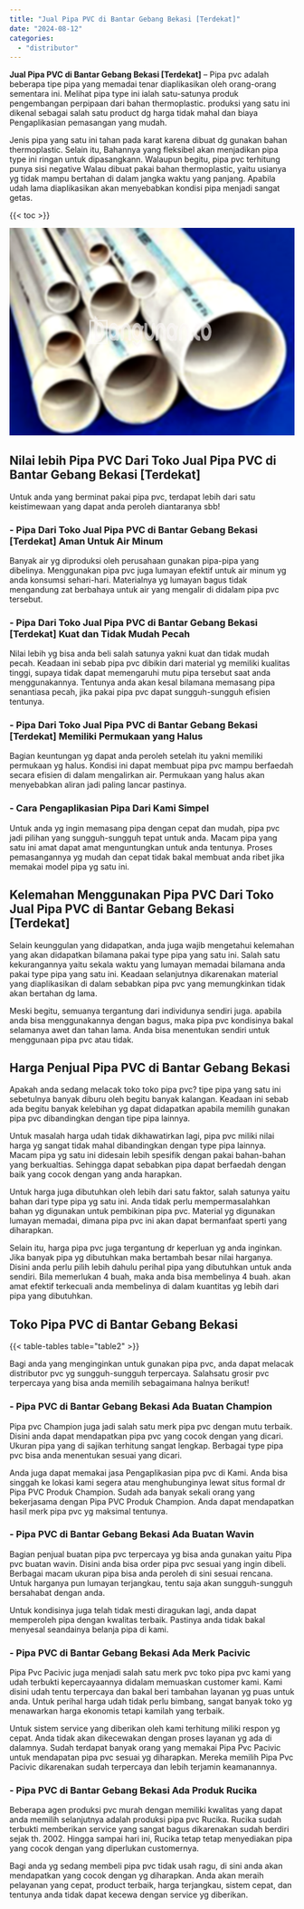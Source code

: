 ```yaml
---
title: "Jual Pipa PVC di Bantar Gebang Bekasi [Terdekat]"
date: "2024-08-12"
categories: 
  - "distributor"
---
```


**Jual Pipa PVC di Bantar Gebang Bekasi \[Terdekat\]** – Pipa pvc adalah beberapa tipe pipa yang memadai tenar diaplikasikan oleh orang-orang sementara ini. Melihat pipa type ini ialah satu-satunya produk pengembangan perpipaan dari bahan thermoplastic. produksi yang satu ini dikenal sebagai salah satu product dg harga tidak mahal dan biaya Pengaplikasian pemasangan yang mudah.

Jenis pipa yang satu ini tahan pada karat karena dibuat dg gunakan bahan thermoplastic. Selain itu, Bahannya yang fleksibel akan menjadikan pipa type ini ringan untuk dipasangkann. Walaupun begitu, pipa pvc terhitung punya sisi negative Walau dibuat pakai bahan thermoplastic, yaitu usianya yg tidak mampu bertahan di dalam jangka waktu yang panjang. Apabila udah lama diaplikasikan akan menyebabkan kondisi pipa menjadi sangat getas.

{{< toc >}}

![Jual Pipa PVC di Bantar Gebang Bekasi [Terdekat]](/images/jaul-pipa-pvc-13.png)

## Nilai lebih Pipa PVC Dari Toko Jual Pipa PVC di Bantar Gebang Bekasi \[Terdekat\]

Untuk anda yang berminat pakai pipa pvc, terdapat lebih dari satu keistimewaan yang dapat anda peroleh diantaranya sbb!

### \- Pipa Dari Toko Jual Pipa PVC di Bantar Gebang Bekasi \[Terdekat\] Aman Untuk Air Minum

Banyak air yg diproduksi oleh perusahaan gunakan pipa-pipa yang dibelinya. Menggunakan pipa pvc juga lumayan efektif untuk air minum yg anda konsumsi sehari-hari. Materialnya yg lumayan bagus tidak mengandung zat berbahaya untuk air yang mengalir di didalam pipa pvc tersebut.

### \- Pipa Dari Toko Jual Pipa PVC di Bantar Gebang Bekasi \[Terdekat\] Kuat dan Tidak Mudah Pecah

Nilai lebih yg bisa anda beli salah satunya yakni kuat dan tidak mudah pecah. Keadaan ini sebab pipa pvc dibikin dari material yg memiliki kualitas tinggi, supaya tidak dapat memengaruhi mutu pipa tersebut saat anda menggunakannya. Tentunya anda akan kesal bilamana memasang pipa senantiasa pecah, jika pakai pipa pvc dapat sungguh-sungguh efisien tentunya.

### \- Pipa Dari Toko Jual Pipa PVC di Bantar Gebang Bekasi \[Terdekat\] Memiliki Permukaan yang Halus

Bagian keuntungan yg dapat anda peroleh setelah itu yakni memiliki permukaan yg halus. Kondisi ini dapat membuat pipa pvc mampu berfaedah secara efisien di dalam mengalirkan air. Permukaan yang halus akan menyebabkan aliran jadi paling lancar pastinya.

### \- Cara Pengaplikasian Pipa Dari Kami Simpel

Untuk anda yg ingin memasang pipa dengan cepat dan mudah, pipa pvc jadi pilihan yang sungguh-sungguh tepat untuk anda. Macam pipa yang satu ini amat dapat amat menguntungkan untuk anda tentunya. Proses pemasangannya yg mudah dan cepat tidak bakal membuat anda ribet jika memakai model pipa yg satu ini.

## Kelemahan Menggunakan Pipa PVC Dari Toko Jual Pipa PVC di Bantar Gebang Bekasi \[Terdekat\]

Selain keunggulan yang didapatkan, anda juga wajib mengetahui kelemahan yang akan didapatkan bilamana pakai type pipa yang satu ini. Salah satu kekurangannya yaitu sekala waktu yang lumayan memadai bilamana anda pakai type pipa yang satu ini. Keadaan selanjutnya dikarenakan material yang diaplikasikan di dalam sebabkan pipa pvc yang memungkinkan tidak akan bertahan dg lama.

Meski begitu, semuanya tergantung dari individunya sendiri juga. apabila anda bisa menggunakannya dengan bagus, maka pipa pvc kondisinya bakal selamanya awet dan tahan lama. Anda bisa menentukan sendiri untuk menggunaan pipa pvc atau tidak.

## Harga Penjual Pipa PVC di Bantar Gebang Bekasi

Apakah anda sedang melacak toko toko pipa pvc? tipe pipa yang satu ini sebetulnya banyak diburu oleh begitu banyak kalangan. Keadaan ini sebab ada begitu banyak kelebihan yg dapat didapatkan apabila memilih gunakan pipa pvc dibandingkan dengan tipe pipa lainnya.

Untuk masalah harga udah tidak dikhawatirkan lagi, pipa pvc miliki nilai harga yg sangat tidak mahal dibandingkan dengan type pipa lainnya. Macam pipa yg satu ini didesain lebih spesifik dengan pakai bahan-bahan yang berkualtias. Sehingga dapat sebabkan pipa dapat berfaedah dengan baik yang cocok dengan yang anda harapkan.

Untuk harga juga dibutuhkan oleh lebih dari satu faktor, salah satunya yaitu bahan dari type pipa yg satu ini. Anda tidak perlu mempermasalahkan bahan yg digunakan untuk pembikinan pipa pvc. Material yg digunakan lumayan memadai, dimana pipa pvc ini akan dapat bermanfaat sperti yang diharapkan.

Selain itu, harga pipa pvc juga tergantung dr keperluan yg anda inginkan. Jika banyak pipa yg dibutuhkan maka bertambah besar nilai harganya. Disini anda perlu pilih lebih dahulu perihal pipa yang dibutuhkan untuk anda sendiri. Bila memerlukan 4 buah, maka anda bisa membelinya 4 buah. akan amat efektif terkecuali anda membelinya di dalam kuantitas yg lebih dari pipa yang dibutuhkan.

## Toko Pipa PVC di Bantar Gebang Bekasi

{{< table-tables table="table2" >}}

Bagi anda yang menginginkan untuk gunakan pipa pvc, anda dapat melacak distributor pvc yg sungguh-sungguh terpercaya. Salahsatu grosir pvc terpercaya yang bisa anda memilih sebagaimana halnya berikut!

### \- Pipa PVC di Bantar Gebang Bekasi Ada Buatan Champion

Pipa pvc Champion juga jadi salah satu merk pipa pvc dengan mutu terbaik. Disini anda dapat mendapatkan pipa pvc yang cocok dengan yang dicari. Ukuran pipa yang di sajikan terhitung sangat lengkap. Berbagai type pipa pvc bisa anda menentukan sesuai yang dicari.

Anda juga dapat memakai jasa Pengaplikasian pipa pvc di Kami. Anda bisa singgah ke lokasi kami segera atau menghubunginya lewat situs formal dr Pipa PVC Produk Champion. Sudah ada banyak sekali orang yang bekerjasama dengan Pipa PVC Produk Champion. Anda dapat mendapatkan hasil merk pipa pvc yg maksimal tentunya.

### \- Pipa PVC di Bantar Gebang Bekasi Ada Buatan Wavin

Bagian penjual buatan pipa pvc terpercaya yg bisa anda gunakan yaitu Pipa pvc buatan wavin. Disini anda bisa order pipa pvc sesuai yang ingin dibeli. Berbagai macam ukuran pipa bisa anda peroleh di sini sesuai rencana. Untuk harganya pun lumayan terjangkau, tentu saja akan sungguh-sungguh bersahabat dengan anda.

Untuk kondisinya juga telah tidak mesti diragukan lagi, anda dapat memperoleh pipa dengan kwalitas terbaik. Pastinya anda tidak bakal menyesal seandainya belanja pipa di kami.

### \- Pipa PVC di Bantar Gebang Bekasi Ada Merk Pacivic

Pipa Pvc Pacivic juga menjadi salah satu merk pvc toko pipa pvc kami yang udah terbukti kepercayaannya didalam memuaskan customer kami. Kami disini udah tentu terpercaya dan bakal beri tambahan layanan yg puas untuk anda. Untuk perihal harga udah tidak perlu bimbang, sangat banyak toko yg menawarkan harga ekonomis tetapi kamilah yang terbaik.

Untuk sistem service yang diberikan oleh kami terhitung miliki respon yg cepat. Anda tidak akan dikecewakan dengan proses layanan yg ada di dalamnya. Sudah terdapat banyak orang yang memakai Pipa Pvc Pacivic untuk mendapatan pipa pvc sesuai yg diharapkan. Mereka memilih Pipa Pvc Pacivic dikarenakan sudah terpercaya dan lebih terjamin keamanannya.

### \- Pipa PVC di Bantar Gebang Bekasi Ada Produk Rucika

Beberapa agen produksi pvc murah dengan memiliki kwalitas yang dapat anda memilih selanjutnya adalah produksi pipa pvc Rucika. Rucika sudah terbukti memberikan service yang sangat bagus dikarenakan sudah berdiri sejak th. 2002. Hingga sampai hari ini, Rucika tetap tetap menyediakan pipa yang cocok dengan yang diperlukan customernya.

Bagi anda yg sedang membeli pipa pvc tidak usah ragu, di sini anda akan mendapatkan yang cocok dengan yg diharapkan. Anda akan meraih pelayanan yang cepat, product terbaik, harga terjangkau, sistem cepat, dan tentunya anda tidak dapat kecewa dengan service yg diberikan.

